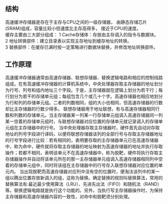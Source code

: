 ## 结构  
高速缓冲存储器是存在于主存与CPU之间的一级存储器， 由静态存储芯片(SRAM)组成，容量比较小但速度比主存高得多， 接近于CPU的速度。  
缓存主要由三大部分组成：
1 Cache存储体：存放由主存调入的指令与数据块。  
2 地址转换部件：建立目录表以实现主存地址到缓存地址的转换。   
3 替换部件：在缓存已满时按一定策略进行数据块替换，并修改地址转换部件。
## 工作原理  
高速缓冲存储器通常由高速存储器、联想存储器、替换逻辑电路和相应的控制线路组成。在有高速缓冲存储器的计算机系统中，中央处理器存取主存储器的地址划分为行号、列号和组内地址三个字段。于是，主存储器就在逻辑上划分为若干行；每行划分为若干的存储单元组；每组包含几个或几十个字。高速存储器也相应地划分为行和列的存储单元组。二者的列数相同，组的大小也相同，但高速存储器的行数却比主存储器的行数少得多。
联想存储器用于地址联想，有与高速存储器相同行数和列数的存储单元。当主存储器某一列某一行存储单元组调入高速存储器同一列某一空着的存储单元组时，与联想存储器对应位置的存储单元就记录调入的存储单元组在主存储器中的行号。 
当中央处理器存取主存储器时，硬件首先自动对存取地址的列号字段进行译码，以便将联想存储器该列的全部行号与存取主存储器地址的行号字段进行比较：若有相同的，表明要存取的主存储器单元已在高速存储器中，称为命中，硬件就将存取主存储器的地址映射为高速存储器的地址并执行存取操作；若都不相同，表明该单元不在高速存储器中，称为脱靶，硬件将执行存取主存储器操作并自动将该单元所在的那一主存储器单元组调入高速存储器相同列中空着的存储单元组中，同时将该组在主存储器中的行号存入联想存储器对应位置的单元内。 
当出现脱靶而高速存储器对应列中没有空的位置时，便淘汰该列中的某一组以腾出位置存放新调入的组，这称为替换。确定替换的规则叫替换算法，常用的替换算法有:最近最少使用算法（LRU）、先进先出法（FIFO）和随机法（RAND）等。替换逻辑电路就是执行这个功能的。另外，当执行写主存储器操作时，为保持主存储器和高速存储器内容的一致性，对命中和脱靶须分别处理。
